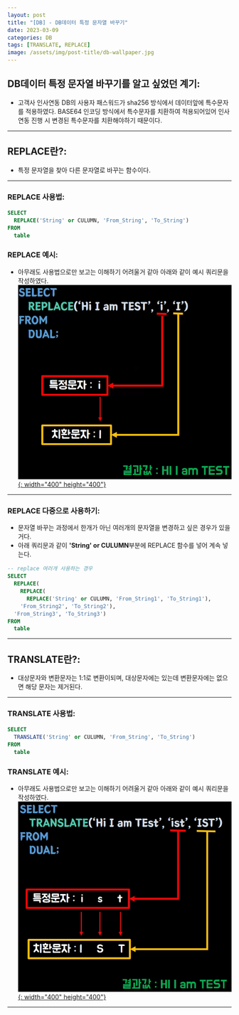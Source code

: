 ```yaml
---
layout: post
title: "[DB] - DB데이터 특정 문자열 바꾸기"
date: 2023-03-09
categories: DB
tags: [TRANSLATE, REPLACE]
image: /assets/img/post-title/db-wallpaper.jpg
---
```


## DB데이터 특정 문자열 바꾸기를 알고 싶었던 계기:
- 고객사 인사연동 DB의 사용자 패스워드가 sha256 방식에서 데이터앞에 특수문자를 적용하였다. BASE64 인코딩 방식에서 특수문자를 치환하여 적용되어있어 인사연동 진행 시 변경된 특수문자를 치환해야하기 때문이다.

* * *

## REPLACE란?:
- 특정 문자열을 찾아 다른 문자열로 바꾸는 함수이다.

* * *

### REPLACE 사용법:
```sql
SELECT
  REPLACE('String' or CULUMN, 'From_String', 'To_String')
FROM
  table
```

### REPLACE 예시:
- 아무래도 사용법으로만 보고는 이해하기 어려울거 같아 아래와 같이 예시 쿼리문을 작성하였다.
[![텍스트](/assets/img/post/DB/REPLACE%20%EC%98%88%EC%8B%9C%20%EC%BF%BC%EB%A6%AC%EB%AC%B8.png){: width="400" height="400"}](/assets/img/post/DB/REPLACE%20%EC%98%88%EC%8B%9C%20%EC%BF%BC%EB%A6%AC%EB%AC%B8.png)

* * *

### REPLACE 다중으로 사용하기:
- 문자열 바꾸는 과정에서 한개가 아닌 여러개의 문자열을 변경하고 싶은 경우가 있을거다.
- 아래 쿼리문과 같이 **'String' or CULUMN**부분에 REPLACE 함수를 넣어 계속 넣는다.

```sql
-- replace 여러개 사용하는 경우
SELECT
  REPLACE(
    REPLACE(
      REPLACE('String' or CULUMN, 'From_String1', 'To_String1'), 
    'From_String2', 'To_String2'), 
  'From_String3', 'To_String3')
FROM
  table
```

* * *

## TRANSLATE란?:
- 대상문자와 변환문자는 1:1로 변환이되며, 대상문자에는 있는데 변환문자에는 없으면 해당 문자는 제거된다.

* * *

### TRANSLATE 사용법:
```sql
SELECT
  TRANSLATE('String' or CULUMN, 'From_String', 'To_String')
FROM
  table
```

### TRANSLATE 예시:
- 아무래도 사용법으로만 보고는 이해하기 어려울거 같아 아래와 같이 예시 쿼리문을 작성하였다.
[![텍스트](/assets/img/post/DB/Translate%20%EC%98%88%EC%8B%9C%20%EC%BF%BC%EB%A6%AC%EB%AC%B8.png){: width="400" height="400"}](/assets/img/post/DB/Translate%20%EC%98%88%EC%8B%9C%20%EC%BF%BC%EB%A6%AC%EB%AC%B8.png)

* * *